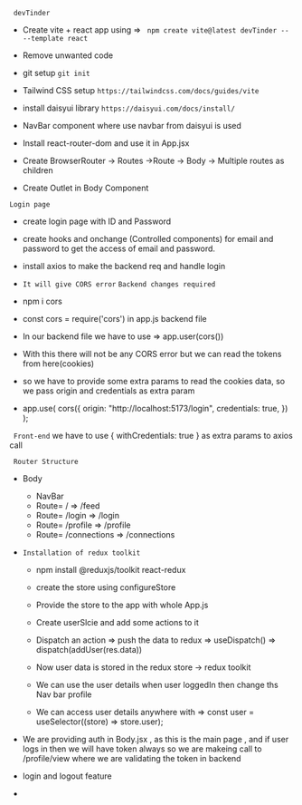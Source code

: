 ` devTinder`

- Create vite + react app using =>
  ` npm create vite@latest devTinder -- --template react`

- Remove unwanted code

- git setup
  `git init`

- Tailwind CSS setup
  `https://tailwindcss.com/docs/guides/vite`

- install daisyui library
  `https://daisyui.com/docs/install/`

- NavBar component where use navbar from daisyui is used
- Install react-router-dom and use it in App.jsx
- Create BrowserRouter -> Routes ->Route -> Body -> Multiple routes as children
- Create Outlet in Body Component

`Login page`

- create login page with ID and Password
- create hooks and onchange (Controlled components) for email and password to get the access of email and password.

- install axios to make the backend req and handle login
- `It will give CORS error`
  `Backend changes required`
- npm i cors
- const cors = require('cors') in app.js backend file

- In our backend file we have to use => app.user(cors())

- With this there will not be any CORS error but we can read the tokens from here(cookies)
- so we have to provide some extra params to read the cookies data, so we pass origin and credentials as extra param

- app.use(
  cors({
  origin: "http://localhost:5173/login",
  credentials: true,
  })
  );

` Front-end` we have to use { withCredentials: true } as extra params to axios call

` Router Structure`

- Body

  - NavBar
  - Route= / => /feed
  - Route= /login => /login
  - Route= /profile => /profile
  - Route= /connections => /connections

- `Installation of redux toolkit`

  - npm install @reduxjs/toolkit react-redux
  - create the store using configureStore
  - Provide the store to the app with <Provider store={appStore}>whole App.js</Provider>
  - Create userSlcie and add some actions to it
  - Dispatch an action => push the data to redux => useDispatch() => dispatch(addUser(res.data))
  - Now user data is stored in the redux store -> redux toolkit

  - We can use the user details when user loggedIn then change ths Nav bar profile
  - We can access user details anywhere with => const user = useSelector((store) => store.user);

- We are providing auth in Body.jsx , as this is the main page , and if user logs in then we will have token always so we are makeing call to /profile/view where we are validating the token in backend

- login and logout feature
-   
